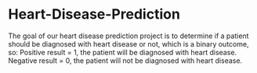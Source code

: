 # Heart-Disease-Prediction

The goal of our heart disease prediction project is to determine if a patient should be diagnosed with heart disease or not, which is a binary outcome, so: Positive result = 1, the patient will be diagnosed with heart disease. Negative result = 0, the patient will not be diagnosed with heart disease.

